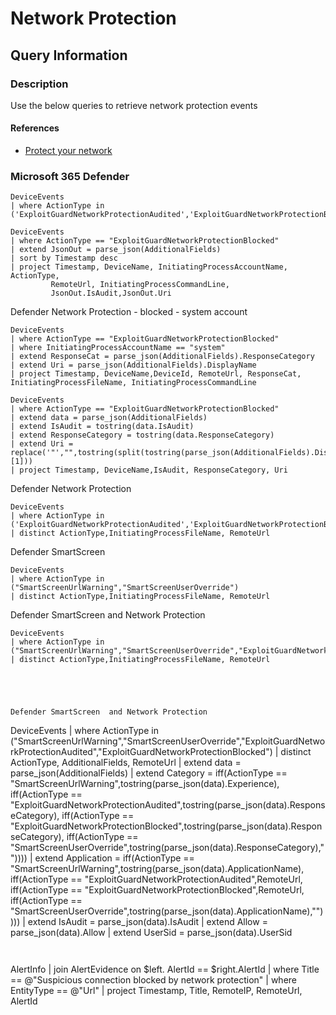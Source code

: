 # Network Protection

## Query Information

### Description

Use the below queries to retrieve network protection events


#### References

- [Protect your network](https://learn.microsoft.com/en-us/microsoft-365/security/defender-endpoint/network-protection?view=o365-worldwide)


### Microsoft 365 Defender


```kql
DeviceEvents 
| where ActionType in ('ExploitGuardNetworkProtectionAudited','ExploitGuardNetworkProtectionBlocked')
```

```kql
DeviceEvents 
| where ActionType == "ExploitGuardNetworkProtectionBlocked"
| extend JsonOut = parse_json(AdditionalFields)
| sort by Timestamp desc 
| project Timestamp, DeviceName, InitiatingProcessAccountName, ActionType,  
         RemoteUrl, InitiatingProcessCommandLine,
         JsonOut.IsAudit,JsonOut.Uri
```

Defender Network Protection - blocked - system account

```kql
DeviceEvents
| where ActionType == "ExploitGuardNetworkProtectionBlocked"
| where InitiatingProcessAccountName == "system"
| extend ResponseCat = parse_json(AdditionalFields).ResponseCategory
| extend Uri = parse_json(AdditionalFields).DisplayName
| project Timestamp, DeviceName,DeviceId, RemoteUrl, ResponseCat, InitiatingProcessFileName, InitiatingProcessCommandLine
```

```kql
DeviceEvents 
| where ActionType == "ExploitGuardNetworkProtectionBlocked" 
| extend data = parse_json(AdditionalFields)
| extend IsAudit = tostring(data.IsAudit)
| extend ResponseCategory = tostring(data.ResponseCategory)
| extend Uri = replace('"',"",tostring(split(tostring(parse_json(AdditionalFields).DisplayName),"=")[1]))
| project Timestamp, DeviceName,IsAudit, ResponseCategory, Uri
```



Defender Network Protection 

```
DeviceEvents
| where ActionType in ('ExploitGuardNetworkProtectionAudited','ExploitGuardNetworkProtectionBlocked')
| distinct ActionType,InitiatingProcessFileName, RemoteUrl
```

Defender SmartScreen 

```
DeviceEvents
| where ActionType in ("SmartScreenUrlWarning","SmartScreenUserOverride")
| distinct ActionType,InitiatingProcessFileName, RemoteUrl
```

Defender SmartScreen  and Network Protection

```
DeviceEvents
| where ActionType in ("SmartScreenUrlWarning","SmartScreenUserOverride","ExploitGuardNetworkProtectionAudited","ExploitGuardNetworkProtectionBlocked")
| distinct ActionType,InitiatingProcessFileName, RemoteUrl





Defender SmartScreen  and Network Protection

```
DeviceEvents
| where ActionType in ("SmartScreenUrlWarning","SmartScreenUserOverride","ExploitGuardNetworkProtectionAudited","ExploitGuardNetworkProtectionBlocked")
 | distinct ActionType, AdditionalFields, RemoteUrl
| extend data = parse_json(AdditionalFields)
| extend Category = iff(ActionType == "SmartScreenUrlWarning",tostring(parse_json(data).Experience),
                    iff(ActionType == "ExploitGuardNetworkProtectionAudited",tostring(parse_json(data).ResponseCategory),
                    iff(ActionType == "ExploitGuardNetworkProtectionBlocked",tostring(parse_json(data).ResponseCategory),
                    iff(ActionType == "SmartScreenUserOverride",tostring(parse_json(data).ResponseCategory),""))))
| extend Application = iff(ActionType == "SmartScreenUrlWarning",tostring(parse_json(data).ApplicationName),
                    iff(ActionType == "ExploitGuardNetworkProtectionAudited",RemoteUrl,
                    iff(ActionType == "ExploitGuardNetworkProtectionBlocked",RemoteUrl,
                    iff(ActionType == "SmartScreenUserOverride",tostring(parse_json(data).ApplicationName),""))))
| extend IsAudit = parse_json(data).IsAudit
| extend Allow = parse_json(data).Allow
| extend UserSid = parse_json(data).UserSid
```


```
AlertInfo
| join 
AlertEvidence
on $left. AlertId ==  $right.AlertId
| where Title == @"Suspicious connection blocked by network protection"
| where EntityType == @"Url"
| project Timestamp, Title, RemoteIP, RemoteUrl, AlertId
```
